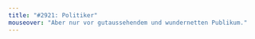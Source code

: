 ```yaml
---
title: "#2921: Politiker"
mouseover: "Aber nur vor gutaussehendem und wundernetten Publikum."
---
```


